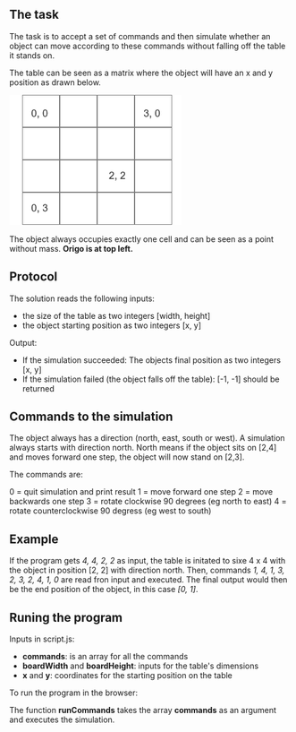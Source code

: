 ## The task

The task is to accept a set of commands and then simulate whether an object can move according to these commands without falling off the table it stands on.

The table can be seen as a matrix where the object will have an x and y position as drawn below.

![The box with the poistion __2, 2__ represents the starting position on a 4 x 4 table](/exercise-table.png)

The object always occupies exactly one cell and can be seen as a point without mass. **Origo is at top left.**

## Protocol

The solution reads the following inputs:

- the size of the table as two integers [width, height]
- the object starting position as two integers [x, y]

Output:

- If the simulation succeeded: The objects final position as two integers [x, y]
- If the simulation failed (the object falls off the table): [-1, -1] should be returned

## Commands to the simulation

The object always has a direction (north, east, south or west). A simulation always starts with direction north. North means if the object sits on [2,4] and moves forward one step, the object will now stand on [2,3].

The commands are:

0 = quit simulation and print result
1 = move forward one step
2 = move backwards one step
3 = rotate clockwise 90 degrees (eg north to east)
4 = rotate counterclockwise 90 degress (eg west to south)

## Example

If the program gets _4, 4, 2, 2_ as input, the table is initated to sixe 4 x 4 with the object in position [2, 2] with direction north. Then, commands _1, 4, 1, 3, 2, 3, 2, 4, 1, 0_ are read fron input and executed. The final output would then be the end position of the object, in this case _[0, 1]_.

## Runing the program

Inputs in script.js:

- **commands**: is an array for all the commands
- **boardWidth** and **boardHeight**: inputs for the table's dimensions
- **x** and **y**: coordinates for the starting position on the table

To run the program in the browser:

The function **runCommands** takes the array **commands** as an argument and executes the simulation.
